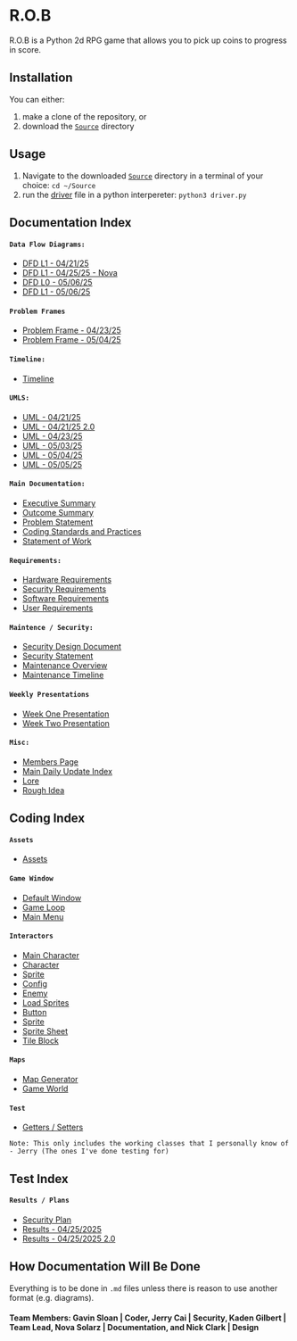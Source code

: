 # R.O.B

R.O.B is a Python 2d RPG game that allows you to pick up coins to progress in score.

## Installation

You can either:
1. make a clone of the repository, or
2. download the [`Source`](Source) directory

## Usage

1. Navigate to the downloaded [`Source`](Source) directory in a terminal of your choice: `cd ~/Source`
2. run the [driver](Source/driver.py) file in a python interpereter: `python3 driver.py`


## Documentation Index
#### `Data Flow Diagrams:`
- [DFD L1 - 04/21/25](https://github.com/gilbertk23/cybr404project3/blob/main/Documentation/DFDs/DFD_L1_04_21_25.png)
- [DFD L1 - 04/25/25 - Nova](https://github.com/gilbertk23/cybr404project3/blob/main/Documentation/DFDs/DFD_L1_04_25_25_Nova.svg)
- [DFD L0 - 05/06/25](https://github.com/gilbertk23/cybr404project3/blob/main/Documentation/DFDs/DFD_L0_05_06_25.png)
- [DFD L1 - 05/06/25](https://github.com/gilbertk23/cybr404project3/blob/main/Documentation/DFDs/DFD_L1_05_06_25.png)

#### `Problem Frames`
- [Problem Frame - 04/23/25](https://github.com/gilbertk23/Code-R.O.B/blob/main/Documentation/Problem_Frames/Problem_Frames_04_23_25.png)
- [Problem Frame - 05/04/25](https://github.com/gilbertk23/Code-R.O.B/blob/main/Documentation/Problem_Frames/Problem%20Frames_05_04_25.png)

#### `Timeline:`
- [Timeline](https://github.com/gilbertk23/cybr404project3/blob/main/Documentation/Preliminary_Elements/Project_Timeline/Project_Timeline.png)

#### `UMLS:`
- [UML - 04/21/25](https://github.com/gilbertk23/Code-R.O.B/blob/main/Documentation/UMLs/UML_Diagram_04_21_25.png)
- [UML - 04/21/25 2.0](https://github.com/gilbertk23/Code-R.O.B/blob/main/Documentation/UMLs/UML_Diagram_04_21_25.2.0.png)
- [UML - 04/23/25](https://github.com/gilbertk23/Code-R.O.B/blob/main/Documentation/UMLs/UML_Diagram_04_23_25.png)
- [UML - 05/03/25](https://github.com/gilbertk23/Code-R.O.B/blob/main/Documentation/UMLs/UML_Diagram_05_03_25.png)
- [UML - 05/04/25](https://github.com/gilbertk23/Code-R.O.B/blob/main/Documentation/UMLs/UML_Diagram_05_04_25.png)
- [UML - 05/05/25](https://github.com/gilbertk23/Code-R.O.B/blob/main/Documentation/UMLs/UML_Diagram_05_05_25.png)

#### `Main Documentation:`
- [Executive Summary](https://github.com/gilbertk23/cybr404project3/blob/main/Documentation/Preliminary_Elements/Executive_Summary.md)
- [Outcome Summary](https://github.com/gilbertk23/cybr404project3/blob/main/Documentation/Preliminary_Elements/Outcome_Summary.md)
- [Problem Statement](https://github.com/gilbertk23/cybr404project3/blob/main/Documentation/Preliminary_Elements/Problem_Statement.md)
- [Coding Standards and Practices](https://github.com/gilbertk23/cybr404project3/blob/main/Documentation/Preliminary_Elements/Standards_and_Practices_Statement.md)
- [Statement of Work](https://github.com/gilbertk23/cybr404project3/blob/main/Documentation/Preliminary_Elements/Statement_of_Work.md)

#### `Requirements:`
- [Hardware Requirements](https://github.com/gilbertk23/cybr404project3/blob/main/Documentation/Requirements/Hardware_Requirements.md)
- [Security Requirements](https://github.com/gilbertk23/cybr404project3/blob/main/Documentation/Requirements/Security%20Requirements.md)
- [Software Requirements](https://github.com/gilbertk23/cybr404project3/blob/main/Documentation/Requirements/Software_Requirements.md)
- [User Requirements](https://github.com/gilbertk23/cybr404project3/blob/main/Documentation/Requirements/User_Requirements.md)

#### `Maintence / Security:`
- [Security Design Document](https://github.com/gilbertk23/cybr404project3/blob/main/Documentation/Security/Security%20Design%20Document.md)
- [Security Statement](https://github.com/gilbertk23/cybr404project3/blob/main/Documentation/Security/Security%20Statement.md)
- [Maintenance Overview](https://github.com/gilbertk23/cybr404project3/blob/main/Documentation/Maintenance/Maintenance_Overview.md)
- [Maintenance Timeline](https://github.com/gilbertk23/cybr404project3/blob/main/Documentation/Maintenance/Maintenance_Timeline.md)

#### `Weekly Presentations`
- [Week One Presentation](https://github.com/gilbertk23/Code-R.O.B/blob/main/Documentation/Weekly_Presentations/Week%201%20Presentation.pdf)
- [Week Two Presentation](https://github.com/gilbertk23/Code-R.O.B/blob/main/Documentation/Weekly_Presentations/Week%202%20Presentation.pdf)

#### `Misc:`
- [Members Page](https://github.com/gilbertk23/Code-R.O.B/blob/main/Documentation/Members.md)
- [Main Daily Update Index](https://github.com/gilbertk23/cybr404project3/tree/main/Documentation/Daily_Updates)
- [Lore](https://github.com/gilbertk23/cybr404project3/tree/main/Documentation/LORE)
- [Rough Idea](https://github.com/gilbertk23/cybr404project3/blob/main/Documentation/rough_idea.md)

## Coding Index
#### `Assets`
- [Assets](https://github.com/gilbertk23/cybr404project3/tree/main/Source/Assets)

#### `Game Window`
- [Default Window](https://github.com/gilbertk23/cybr404project3/blob/main/Source/Game_Windows/default_window.py)
- [Game Loop](https://github.com/gilbertk23/cybr404project3/blob/main/Source/Game_Windows/game_loop.py)
- [Main Menu](https://github.com/gilbertk23/cybr404project3/blob/main/Source/Game_Windows/main_menu.py)

#### `Interactors`
- [Main Character](https://github.com/gilbertk23/cybr404project3/blob/main/Source/Interactors/main_character.py)
- [Character](https://github.com/gilbertk23/cybr404project3/blob/main/Source/Interactors/character.py)
- [Sprite](https://github.com/gilbertk23/cybr404project3/blob/main/Source/Interactors/sprite.py)
- [Config](https://github.com/gilbertk23/cybr404project3/blob/main/Source/Interactors/config.py)
- [Enemy](https://github.com/gilbertk23/cybr404project3/blob/main/Source/Interactors/enemy.py)
- [Load Sprites](https://github.com/gilbertk23/cybr404project3/blob/main/Source/Interactors/load_sprites.py)
- [Button](https://github.com/gilbertk23/cybr404project3/blob/main/Source/Interactors/button.py)
- [Sprite](https://github.com/gilbertk23/cybr404project3/blob/main/Source/Interactors/sprite.py)
- [Sprite Sheet](https://github.com/gilbertk23/cybr404project3/blob/main/Source/Interactors/sprite_sheet.py)
- [Tile Block](https://github.com/gilbertk23/cybr404project3/blob/main/Source/Interactors/tile_block.py)

#### `Maps`
- [Map Generator](https://github.com/gilbertk23/cybr404project3/blob/main/Source/Maps/map_generator.py)
- [Game World](https://github.com/gilbertk23/cybr404project3/blob/main/Source/Maps/game_world.py)

#### `Test`
- [Getters / Setters](https://github.com/gilbertk23/cybr404project3/blob/main/Source/Test/getters_and_setters_test.py)

`Note: This only includes the working classes that I personally know of - Jerry (The ones I've done testing for)`

## Test Index
#### `Results / Plans`
- [Security Plan](https://github.com/gilbertk23/cybr404project3/blob/main/Test/Security%20Testing%20Plan.md)
- [Results - 04/25/2025](https://github.com/gilbertk23/Code-R.O.B/blob/main/Test/Test_Results_04_25_2025.png)
- [Results - 04/25/2025 2.0](https://github.com/gilbertk23/Code-R.O.B/blob/main/Test/Test_Results_04_25_2025.2.0.png)




## How Documentation Will Be Done
Everything is to be done in `.md` files unless there is reason to use another format (e.g. diagrams).

#### Team Members: Gavin Sloan | Coder, Jerry Cai | Security, Kaden Gilbert | Team Lead, Nova Solarz | Documentation, and Nick Clark | Design
